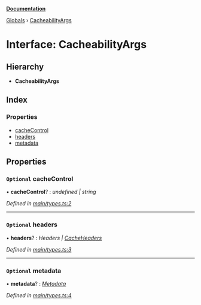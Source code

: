**[Documentation](../README.md)**

[Globals](../README.md) › [CacheabilityArgs](cacheabilityargs.md)

# Interface: CacheabilityArgs

## Hierarchy

* **CacheabilityArgs**

## Index

### Properties

* [cacheControl](cacheabilityargs.md#optional-cachecontrol)
* [headers](cacheabilityargs.md#optional-headers)
* [metadata](cacheabilityargs.md#optional-metadata)

## Properties

### `Optional` cacheControl

• **cacheControl**? : *undefined | string*

*Defined in [main/types.ts:2](https://github.com/bad-batch/cacheability/blob/251de40/src/main/types.ts#L2)*

___

### `Optional` headers

• **headers**? : *Headers | [CacheHeaders](cacheheaders.md)*

*Defined in [main/types.ts:3](https://github.com/bad-batch/cacheability/blob/251de40/src/main/types.ts#L3)*

___

### `Optional` metadata

• **metadata**? : *[Metadata](metadata.md)*

*Defined in [main/types.ts:4](https://github.com/bad-batch/cacheability/blob/251de40/src/main/types.ts#L4)*